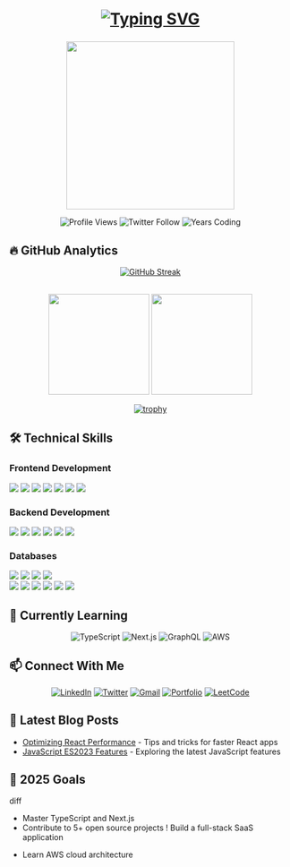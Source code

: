 <h1 align="center">
  <a href="https://git.io/typing-svg">
    <img src="https://readme-typing-svg.herokuapp.com/?font=Fira+Code&size=30&duration=3000&pause=1000&color=38BDF8&center=true&vCenter=true&width=600&lines=Hi+%F0%9F%91%8B%2C+I'm+Biniyam+Tehakele;Full-stack+Website+Developer;From+Ethiopia+%F0%9F%87%AA%F0%9F%87%B9;React+%7C+JavaScript+Expert;CSharp+DotNet+Framework;Open+Source+Contributor" alt="Typing SVG" />
  </a>
</h1>


<h3 align="center"></h3>

<div align="center">
  <img src="https://media.giphy.com/media/v1.Y2lkPTc5MGI3NjExcW1zY2F4b3g5bWl4eXQ1eGJ1aGJ6Y2FqZ2NtYzR4eG5oZ2F3ZyZlcD12MV9pbnRlcm5hbF9naWZfYnlfaWQmY3Q9Zw/qgQUggAC3Pfv687qPC/giphy.gif" width="300"/>

  <br/>

  ![Profile Views](https://komarev.com/ghpvc/?username=binadev29&label=PROFILE+VIEWS&color=0e75b6&style=for-the-badge)
  ![Twitter Follow](https://img.shields.io/twitter/follow/binadev29?logo=twitter&style=for-the-badge&color=1DA1F2)
  ![Years Coding](https://img.shields.io/badge/dynamic/xml?color=blue&label=Years+Coding&query=%2F%2Fspan%5B%40class%3D%27highlight%27%5D&url=https%3A%2F%2Fgithub-readme-streak-stats.herokuapp.com%2F%3Fuser%3Dbinadev29&style=for-the-badge)
</div>

## 🔥 GitHub Analytics

<div align="center">

  [![GitHub Streak](https://streak-stats.demolab.com?user=binadev29&theme=react&border_radius=5&mode=weekly&fire=DD2727)](https://git.io/streak-stats)

  <br/>

  <img src="https://github-readme-stats.vercel.app/api?username=binadev29&show_icons=true&theme=radical&count_private=true&include_all_commits=true" height="180"/>
  <img src="https://github-readme-stats.vercel.app/api/top-langs/?username=binadev29&layout=compact&theme=radical&langs_count=8&hide=tex,jupyter%20notebook" height="180"/>

  <br/>

  [![trophy](https://github-profile-trophy.vercel.app/?username=binadev29&theme=onedark&row=2&column=4&margin-w=15)](https://github.com/ryo-ma/github-profile-trophy)

</div>

## 🛠 Technical Skills

### Frontend Development
<div align="left">
  <img src="https://img.shields.io/badge/React-20232A?style=for-the-badge&logo=react&logoColor=61DAFB" />
  <img src="https://img.shields.io/badge/JavaScript-F7DF1E?style=for-the-badge&logo=javascript&logoColor=black" />
  <img src="https://img.shields.io/badge/HTML5-E34F26?style=for-the-badge&logo=html5&logoColor=white" />
  <img src="https://img.shields.io/badge/CSS3-1572B6?style=for-the-badge&logo=css3&logoColor=white" />
  <img src="https://img.shields.io/badge/Bootstrap-563D7C?style=for-the-badge&logo=bootstrap&logoColor=white" />
  <img src="https://img.shields.io/badge/Tailwind_CSS-38B2AC?style=for-the-badge&logo=tailwind-css&logoColor=white" />
  <img src="https://img.shields.io/badge/Redux-593D88?style=for-the-badge&logo=redux&logoColor=white" />
</div>

### Backend Development
<div align="left">
  <img src="https://img.shields.io/badge/.NET-512BD4?style=for-the-badge&logo=dotnet&logoColor=white" />
  <img src="https://img.shields.io/badge/Node.js-339933?style=for-the-badge&logo=nodedotjs&logoColor=white" />
  <img src="https://img.shields.io/badge/Express.js-000000?style=for-the-badge&logo=express&logoColor=white" />
  <img src="https://img.shields.io/badge/REST_API-005C84?style=for-the-badge&logo=rest&logoColor=white" />
  <img src="https://img.shields.io/badge/Python-3776AB?style=for-the-badge&logo=python&logoColor=white" />
  <img src="https://img.shields.io/badge/Django-092E20?style=for-the-badge&logo=django&logoColor=white" />
</div>

### Databases
<div align="left">
  <img src="https://img.shields.io/badge/MongoDB-4EA94B?style=for-the-badge&logo=mongodb&logoColor=white" />
  <img src="https://img.shields.io/badge/MySQL-005C84?style=for-the-badge&logo=mysql&logoColor=white" />
  <img src="https://img.shields.io/badge/SQLite-07405E?style=for-the-badge&logo=sqlite&logoColor=white" />
  <img src="https://img.shields.io/badge/PostgreSQL-316192?style=for-the-badge&logo=postgresql&logoColor=white" />
</div>
<div align="left">
  <img src="https://img.shields.io/badge/Git-F05032?style=for-the-badge&logo=git&logoColor=white" />
  <img src="https://img.shields.io/badge/GitHub-100000?style=for-the-badge&logo=github&logoColor=white" />
  <img src="https://img.shields.io/badge/Docker-2CA5E0?style=for-the-badge&logo=docker&logoColor=white" />
  <img src="https://img.shields.io/badge/Postman-FF6C37?style=for-the-badge&logo=postman&logoColor=white" />
  <img src="https://img.shields.io/badge/Vercel-000000?style=for-the-badge&logo=vercel&logoColor=white" />
  <img src="https://img.shields.io/badge/Netlify-00C7B7?style=for-the-badge&logo=netlify&logoColor=white" />
</div>

## 🌱 Currently Learning

<div align="center">

  ![TypeScript](https://img.shields.io/badge/TypeScript-007ACC?style=for-the-badge&logo=typescript&logoColor=white)
  ![Next.js](https://img.shields.io/badge/Next.js-000000?style=for-the-badge&logo=next.js&logoColor=white)
  ![GraphQL](https://img.shields.io/badge/GraphQL-E10098?style=for-the-badge&logo=graphql&logoColor=white)
  ![AWS](https://img.shields.io/badge/AWS-232F3E?style=for-the-badge&logo=amazon-aws&logoColor=white)

</div>

## 📫 Connect With Me

<div align="center">

  [![LinkedIn](https://img.shields.io/badge/LinkedIn-0077B5?style=for-the-badge&logo=linkedin&logoColor=white)](https://linkedin.com/in/binitehakele)
  [![Twitter](https://img.shields.io/badge/Twitter-1DA1F2?style=for-the-badge&logo=twitter&logoColor=white)](https://x.com/BTehakele16435)
  [![Gmail](https://img.shields.io/badge/Gmail-D14836?style=for-the-badge&logo=gmail&logoColor=white)](mailto:biniyamtehakele9@gmail.com)
  [![Portfolio](https://img.shields.io/badge/Portfolio-%23000000.svg?style=for-the-badge&logo=firefox&logoColor=#FF7139)](https://biniyamtehakeleportfolio.netlify.app/)
  [![LeetCode](https://img.shields.io/badge/LeetCode-FFA116?style=for-the-badge&logo=leetcode&logoColor=white)](https://leetcode.com/your-leetcode-profile)

</div>

## 📝 Latest Blog Posts

- [Optimizing React Performance](link) - Tips and tricks for faster React apps
- [JavaScript ES2023 Features](link) - Exploring the latest JavaScript features
## 🎯 2025 Goals

diff
+ Master TypeScript and Next.js
+ Contribute to 5+ open source projects
! Build a full-stack SaaS application
- Learn AWS cloud architecture
